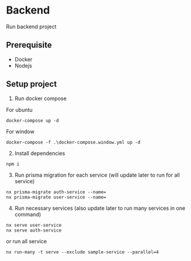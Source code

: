 # Backend

Run backend project

## Prerequisite

- Docker
- Nodejs

## Setup project

1. Run docker compose

For ubuntu

```
docker-compose up -d
```

For window

```
docker-compose -f .\docker-compose.window.yml up -d
```

2. Install dependencies

```
npm i
```

3. Run prisma migration for each service (will update later to run for all service)

```
nx prisma-migrate auth-service --name=
nx prisma-migrate user-service --name=
```

4. Run necessary services (also update later to run many services in one command)

```
nx serve user-service
nx serve auth-service
```

or run all service

```
nx run-many -t serve --exclude sample-service --parallel=4
```
